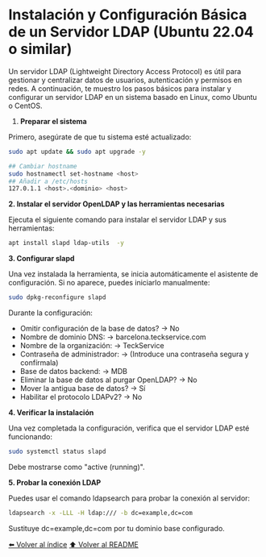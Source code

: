 # Instalación y Configuración Básica de un Servidor LDAP (Ubuntu 22.04 o similar)

Un servidor LDAP (Lightweight Directory Access Protocol) es útil para gestionar y centralizar datos de usuarios, autenticación y permisos en redes. A continuación, te muestro los pasos básicos para instalar y configurar un servidor LDAP en un sistema basado en Linux, como Ubuntu o CentOS.

1. **Preparar el sistema**

Primero, asegúrate de que tu sistema esté actualizado:
~~~bash
sudo apt update && sudo apt upgrade -y

## Cambiar hostname
sudo hostnamectl set-hostname <host>
## Añadir a /etc/hosts
127.0.1.1 <host>.<dominio> <host>

~~~

**2. Instalar el servidor OpenLDAP y las herramientas necesarias**

Ejecuta el siguiente comando para instalar el servidor LDAP y sus herramientas:
~~~bash
apt install slapd ldap-utils  -y
~~~

**3. Configurar slapd**

Una vez instalada la herramienta, se inicia automáticamente el asistente de configuración. Si no aparece, puedes iniciarlo manualmente:

~~~bash
sudo dpkg-reconfigure slapd
~~~

Durante la configuración:

- Omitir configuración de la base de datos? → No
- Nombre de dominio DNS: → barcelona.teckservice.com
- Nombre de la organización: → TeckService
- Contraseña de administrador: → (Introduce una contraseña segura y confírmala)
- Base de datos backend: → MDB
- Eliminar la base de datos al purgar OpenLDAP? → No
- Mover la antigua base de datos? → Sí
- Habilitar el protocolo LDAPv2? → No

**4. Verificar la instalación**

Una vez completada la configuración, verifica que el servidor LDAP esté funcionando:

~~~bash
sudo systemctl status slapd
~~~

Debe mostrarse como "active (running)".

**5. Probar la conexión LDAP**

Puedes usar el comando ldapsearch para probar la conexión al servidor:

~~~bash
ldapsearch -x -LLL -H ldap:/// -b dc=example,dc=com
~~~

Sustituye dc=example,dc=com por tu dominio base configurado.

[⬅️ Volver al índice](./Index.md)
[⬆️ Volver al README](/README.md)
